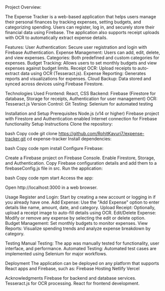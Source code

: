 Project Overview:

The Expense Tracker is a web-based application that helps users manage their personal finances by tracking expenses, setting budgets, and categorizing spending. Users can register, log in, and securely store their financial data using Firebase. The application also supports receipt uploads with OCR to automatically extract expense details.

Features:
User Authentication: Secure user registration and login with Firebase Authentication.
Expense Management: Users can add, edit, delete, and view expenses.
Categories: Both predefined and custom categories for expenses.
Budget Tracking: Allows users to set monthly budgets and view expenses against budget limits.
Receipt OCR: Upload receipts to auto-extract data using OCR (Tesseract.js).
Expense Reporting: Generates reports and visualizations for expenses.
Cloud Backup: Data stored and synced across devices using Firebase Firestore.

Technologies Used
Frontend: React, CSS
Backend: Firebase (Firestore for database, Storage for receipts, Authentication for user management)
OCR: Tesseract.js
Version Control: Git
Testing: Selenium for automated testing

Installation and Setup
Prerequisites
Node.js (v14 or higher)
Firebase project with Firestore and Authentication enabled
Internet connection for Firebase functionality
Setup Instructions
Clone the repository:

bash
Copy code
git clone https://github.com/RohitKavuri7/expense-tracker.git
cd expense-tracker
Install dependencies:

bash
Copy code
npm install
Configure Firebase:

Create a Firebase project on Firebase Console.
Enable Firestore, Storage, and Authentication.
Copy Firebase configuration details and add them to a firebaseConfig.js file in src.
Run the application:

bash
Copy code
npm start
Access the app:

Open http://localhost:3000 in a web browser.

Usage
Register and Login: Start by creating a new account or logging in if you already have one.
Add Expense: Use the "Add Expense" option to enter details like name, amount, date, and category.
Upload Receipt: Optionally, upload a receipt image to auto-fill details using OCR.
Edit/Delete Expense: Modify or remove any expense by selecting the edit or delete option.
Budget Management: Set monthly budgets to monitor expenses.
View Reports: Visualize spending trends and analyze expense breakdown by category.

Testing
Manual Testing: The app was manually tested for functionality, user interface, and performance.
Automated Testing: Automated test cases are implemented using Selenium for major workflows.

Deployment
The application can be deployed on any platform that supports React apps and Firebase, such as:
Firebase Hosting
Netlify
Vercel

Acknowledgments
Firebase for backend and database services.
Tesseract.js for OCR processing.
React for frontend development.
